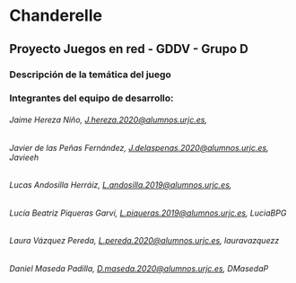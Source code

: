 # Chanderelle
## Proyecto Juegos en red - GDDV - Grupo D
### Descripción de la temática del juego
### Integrantes del equipo de desarrollo:
###### Jaime Hereza Niño, J.hereza.2020@alumnos.urjc.es,
###### Javier de las Peñas Fernández, J.delaspenas.2020@alumnos.urjc.es, Javieeh
###### Lucas Andosilla Herráiz, L.andosilla.2019@alumnos.urjc.es, 
###### Lucía Beatriz Piqueras Garví, L.piqueras.2019@alumnos.urjc.es, LuciaBPG
###### Laura Vázquez Pereda, L.pereda.2020@alumnos.urjc.es, lauravazquezz
###### Daniel Maseda Padilla, D.maseda.2020@alumnos.urjc.es, DMasedaP
